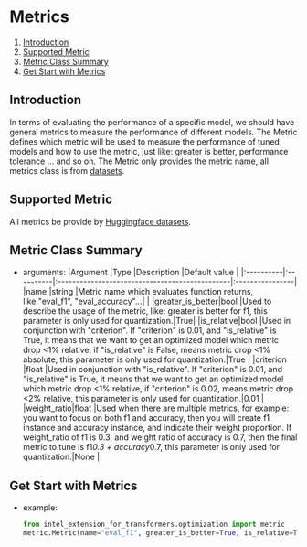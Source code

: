 Metrics
=======
1. [Introduction](#introduction)
2. [Supported Metric](#supported-metric)
3. [Metric Class Summary](#metric-class-summary)
4. [Get Start with Metrics](#get-start-with-metrics)

## Introduction
In terms of evaluating the performance of a specific model, we should have general metrics to measure the performance of different models. The Metric defines which metric will be used to measure the performance of tuned models and how to use the metric, just like: greater is better, performance tolerance ... and so on. The Metric only provides the metric name, all metrics class is from [datasets](https://github.com/huggingface/datasets/tree/main/metrics).

## Supported Metric
All metrics be provide by [Huggingface datasets](https://github.com/huggingface/datasets/tree/main/metrics).

## Metric Class Summary
- arguments:
    |Argument   |Type       |Description                                        |Default value    |
    |:----------|:----------|:-----------------------------------------------|:----------------|
    |name       |string     |Metric name which evaluates function returns, like:"eval_f1", "eval_accuracy"...|        |
    |greater_is_better|bool |Used to describe the usage of the metric, like: greater is better for f1, this parameter is only used for quantization.|True|
    |is_relative|bool       |Used in conjunction with "criterion". If "criterion" is 0.01, and "is_relative" is True, it means that we want to get an optimized model which metric drop <1% relative, if "is_relative" is False, means metric drop <1% absolute, this parameter is only used for quantization.|True    |
    |criterion  |float    |Used in conjunction with "is_relative". If "criterion" is 0.01, and "is_relative" is True, it means that we want to get an optimized model which metric drop <1% relative, if "criterion" is 0.02, means metric drop <2% relative, this parameter is only used for quantization.|0.01              |
    |weight_ratio|float   |Used when there are multiple metrics, for example: you want to focus on both f1 and accuracy, then you will create f1 instance and accuracy instance, and indicate their weight proportion. If weight_ratio of f1 is 0.3, and weight ratio of accuracy is 0.7, then the final metric to tune is f1*0.3 + accuracy*0.7, this parameter is only used for quantization.|None |

## Get Start with Metrics
- example:
    ```python
    from intel_extension_for_transformers.optimization import metric
    metric.Metric(name="eval_f1", greater_is_better=True, is_relative=True, criterion=0.01, weight_ratio=None)
    ```